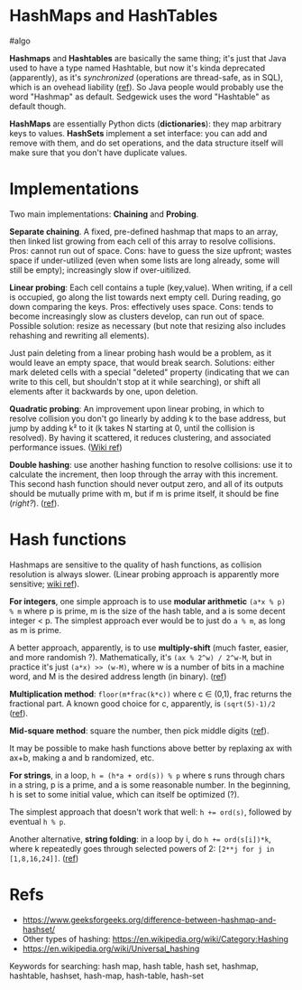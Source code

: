 # HashMaps and HashTables

#algo

**Hashmaps** and **Hashtables** are basically the same thing; it's just that Java used to have a type named Hashtable, but now it's kinda deprecated (apparently), as it's _synchronized_ (operations are thread-safe, as in SQL), which is an ovehead liability ([ref](https://stackoverflow.com/questions/47838841/hashtable-hashmap-hashset-hash-table-concept-in-java-collection-framework)). So Java people would probably use the word "Hashmap" as default. Sedgewick uses the word "Hashtable" as default though.

**HashMaps** are essentially Python dicts (**dictionaries**): they map arbitrary keys to values. **HashSets** implement a set interface: you can add and remove with them, and do set operations, and the data structure itself will make sure that you don't have duplicate values.

# Implementations

Two main implementations: **Chaining** and **Probing**.

**Separate chaining**. A fixed, pre-defined hashmap that maps to an array, then linked list growing from each cell of this array to resolve collisions. Pros: cannot run out of space. Cons: have to guess the size upfront; wastes space if under-utilized (even when some lists are long already, some will still be empty); increasingly slow if over-uitilized.

**Linear probing**: Each cell contains a tuple (key,value). When writing, if a cell is occupied, go along the list towards next empty cell. During reading, go down comparing the keys. Pros: effectively uses space. Cons: tends to become increasingly slow as clusters develop, can run out of space. Possible solution: resize as necessary (but note that resizing also includes rehashing and rewriting all elements).

Just pain deleting from a linear probing hash would be a problem, as it would leave an empty space, that would break search. Solutions: either mark deleted cells with a special "deleted" property (indicating that we can write to this cell, but shouldn't stop at it while searching), or shift all elements after it backwards by one, upon deletion.

**Quadratic probing**: An improvement upon linear probing, in which to resolve collision you don't go linearly by adding k to the base address, but jump by adding k² to it (k takes N starting at 0, until the collision is resolved). By having it scattered, it reduces clustering, and associated performance issues. ([Wiki ref](https://en.wikipedia.org/wiki/Quadratic_probing))

**Double hashing**: use another hashing function to resolve collisions: use it to calculate the increment, then loop through the array with this increment. This second hash function should never output zero, and all of its outputs should be mutually prime with m, but if m is prime itself, it should be fine (_right?_). ([ref](https://www.geeksforgeeks.org/double-hashing/)).

# Hash functions

Hashmaps are sensitive to the quality of hash functions, as collision resolution is always slower. (Linear probing approach is apparently more sensitive; [wiki ref](https://en.wikipedia.org/wiki/Linear_probing)).

**For integers**, one simple approach is to use **modular arithmetic** `(a*x % p) % m` where p is prime, m is the size of the hash table, and a is some decent integer < p. The simplest approach ever would be to just do `a % m`, as long as m is prime.

A better approach, apparently, is to use **multiply-shift** (much faster, easier, and more randomish ?). Mathematically, it's `(ax % 2^w) / 2^w-M`, but in practice it's just `(a*x) >> (w-M)`, where w is a number of bits in a machine word, and M is the desired address length (in binary). ([ref](https://en.wikipedia.org/wiki/Universal_hashing))

**Multiplication method**: `floor(m*frac(k*c))` where c ∈ (0,1), frac returns the fractional part. A known good choice for c, apparently, is `(sqrt(5)-1)/2` ([ref](https://www.geeksforgeeks.org/what-are-hash-functions-and-how-to-choose-a-good-hash-function/)).

**Mid-square method**: square the number, then pick middle digits ([ref](https://opendsa-server.cs.vt.edu/ODSA/Books/Everything/html/HashFuncExamp.html)).

It may be possible to make hash functions above better by replaxing ax with ax+b, making a and b randomized, etc.

**For strings**, in a loop, `h = (h*a + ord(s)) % p` where s runs through chars in a string, p is a prime, and a is some reasonable number. In the beginning, h is set to some initial value, which can itself be optimized (?). 

The simplest approach that doesn't work that well: `h += ord(s)`, followed by eventual `h % p`.

Another alternative, **string folding**: in a loop by i, do `h += ord(s[i])*k`, where k repeatedly goes through selected powers of 2: `[2**j for j in [1,8,16,24]]`. ([ref](https://opendsa-server.cs.vt.edu/ODSA/Books/Everything/html/HashFuncExamp.html))

# Refs

* https://www.geeksforgeeks.org/difference-between-hashmap-and-hashset/
* Other types of hashing: https://en.wikipedia.org/wiki/Category:Hashing
* https://en.wikipedia.org/wiki/Universal_hashing

Keywords for searching: hash map, hash table, hash set, hashmap, hashtable, hashset, hash-map, hash-table, hash-set